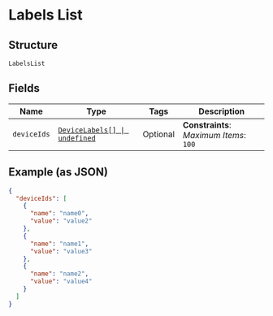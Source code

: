 
# Labels List

## Structure

`LabelsList`

## Fields

| Name | Type | Tags | Description |
|  --- | --- | --- | --- |
| `deviceIds` | [`DeviceLabels[] \| undefined`](../../doc/models/device-labels.md) | Optional | **Constraints**: *Maximum Items*: `100` |

## Example (as JSON)

```json
{
  "deviceIds": [
    {
      "name": "name0",
      "value": "value2"
    },
    {
      "name": "name1",
      "value": "value3"
    },
    {
      "name": "name2",
      "value": "value4"
    }
  ]
}
```

